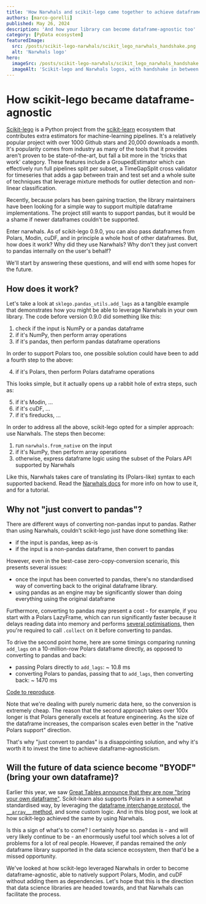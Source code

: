 ```yaml
---
title: 'How Narwhals and scikit-lego came together to achieve dataframe-agnosticism'
authors: [marco-gorelli]
published: May 26, 2024
description: 'And how your library can become dataframe-agnostic too'
category: [PyData ecosystem]
featuredImage:
  src: /posts/scikit-lego-narwhals/scikit_lego_narwhals_handshake.png
  alt: 'Narwhals logo'
hero:
  imageSrc: /posts/scikit-lego-narwhals/scikit_lego_narwhals_handshake.png
  imageAlt: 'Scikit-lego and Narwhals logos, with handshake in between'
---
```


# How scikit-lego became dataframe-agnostic

[Scikit-lego](https://github.com/koaning/scikit-lego) is a Python project from the [scikit-learn](https://scikit-learn.org/stable/) ecosystem that contributes extra estimators for machine-learning pipelines.
It's a relatively popular project with over 1000 Github stars and 20,000 downloads a month.
It's popularity comes from industry as many of the tools that it provides aren't proven to be state-of-the-art,
but fall a bit more in the 'tricks that work' category. These features include a GroupedEstimator which
can effectively run full pipelines split per subset, a TimeGapSplit cross validator for timeseries
that adds a gap between train and test set and a whole suite of techniques that leverage mixture methods
for outlier detection and non-linear classification.

Recently, because polars has been gaining traction, the library maintainers have been looking for a simple way to support multiple dataframe implementations. The project still wants to support pandas, but it would be a shame if newer dataframes couldn't be supported.

Enter narwhals. As of scikit-lego 0.9.0, you can also pass dataframes from Polars, Modin, cuDF, and in principle a whole host
of other dataframes.
But, how does it work? Why did they use Narwhals?
Why don't they just
convert to pandas internally on the user's behalf?

We'll start by answering these questions, and will end with some hopes for the future.

## How does it work?

Let's take a look at `sklego.pandas_utils.add_lags` as a tangible example that demonstrates how you might be able to leverage Narwhals in your own library. The code before version 0.9.0 did something like this:

1. check if the input is NumPy or a pandas dataframe
2. if it's NumPy, then perform array operations
3. if it's pandas, then perform pandas dataframe operations

In order to support Polars too, one possible solution could have been to add a fourth step to
the above:

4. if it's Polars, then perform Polars dataframe operations

This looks simple, but it actually opens up a rabbit hole of extra steps, such as:

5. if it's Modin, ...
6. if it's cuDF, ...
7. if it's fireducks, ...

In order to address all the above, scikit-lego opted for a simpler approach: use Narwhals.
The steps then become:

1. run `narwhals.from_native` on the input
2. if it's NumPy, then perform array operations
3. otherwise, express dataframe logic using the subset of the Polars API supported by Narwhals

Like this, Narwhals takes care of translating its (Polars-like) syntax to each
supported backend. Read the [Narwhals docs](https://narwhals-dev.github.io/narwhals) for more
info on how to use it, and for a tutorial.

## Why not "just convert to pandas"?

There are different ways of converting non-pandas input to pandas. Rather than using Narwhals,
couldn't scikit-lego just have done something like:

- if the input is pandas, keep as-is
- if the input is a non-pandas dataframe, then convert to pandas

However, even in the best-case zero-copy-conversion scenario, this presents several issues:

- once the input has been converted to pandas, there's no standardised way of converting back to
  the original dataframe library.
- using pandas as an engine may be significantly slower than doing everything using the original
  dataframe

Furthermore, converting to pandas may present a cost - for example, if you start with a Polars
LazyFrame, which can run significantly faster because it delays reading data into memory and performs
[several optimisations](https://docs.pola.rs/user-guide/lazy/optimizations/),
then you're required to call `.collect` on it before converting to pandas.

To drive the second point home, here are some timings comparing running `add_lags` on a
10-million-row Polars dataframe directly, as opposed to converting to pandas and back:

- passing Polars directly to `add_lags`:  ~ 10.8 ms
- converting Polars to pandas, passing that to `add_lags`, then converting back: ~ 1470 ms

[Code to reproduce](https://gist.github.com/MarcoGorelli/1da1971063caf0b3e5133f5dfba3315b).

Note that we're dealing with purely numeric data here, so the conversion is extremely cheap.
The reason that the second approach takes over 100x longer is that Polars generally excels at
feature engineering. As the size of the dataframe increases, the comparison
scales even better in the "native Polars support" direction.

That's why "just convert to pandas" is a disappointing solution, and why it's worth it to
invest the time to achieve dataframe-agnosticism.

## Will the future of data science become "BYODF" (bring your own dataframe)?

Earlier this year, we saw [Great Tables announce that they are now "bring your own dataframe"](https://posit-dev.github.io/great-tables/blog/bring-your-own-df/).
Scikit-learn also supports Polars in a somewhat standardised way, by leveraging the [dataframe interchange protocol](https://data-apis.org/dataframe-protocol/latest/), the [`__array__` method](https://numpy.org/devdocs/user/basics.interoperability.html), and
some custom logic. And in this blog post, we look at how scikit-lego achieved the same by using Narwhals.

Is this a sign of what's to come? I certainly hope so. pandas is - and will very likely continue to be -
an enormously useful tool which solves a lot of problems for a lot of real people. 
However, if pandas remained the _only_ dataframe library supported in the data science
ecosystem, then that'd be a missed opportunity.

We've looked at how scikit-lego leveraged Narwhals in order to become dataframe-agnostic,
able to natively support Polars, Modin, and cuDF without adding them as dependencies.
Let's hope that this is the direction that data science libraries are headed towards, and that Narwhals
can facilitate the process.
